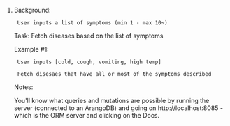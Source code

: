 1)
	Background:

		User inputs a list of symptoms (min 1 - max 10~)
	
	Task:
		Fetch diseases based on the list of symptoms

	Example #1:

		User inputs [cold, cough, vomiting, high temp]

		Fetch disesaes that have all or most of the symptoms described

	Notes:

	You'll know what queries and mutations are possible by running the server (connected to an ArangoDB) and going on http://localhost:8085 - which is the ORM server and clicking on the Docs.

